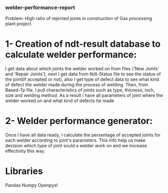 ### welder-performance-report

Problem: High ratio of rejected joints in construction of Gas processing plant project
 
#  1- Creation of ndt-result database to calculate welder performance: 
   I get data about which joints the welder worked on from files ('New Joints' and 'Repair Joints'), next I get data from Ndt-Status file to see the status of the joint(if accepted or not), also I get type of defect data to see what kind of defect the welder made during the process of welding. Then, from Based-Tp file, I pull characteristics of joints such as type, thicness, inch, size and welding method. As a result i have all parameters of joint where the welder worked on and what kind of defects he made

#  2- Welder performance generator: 
   Once I have all data ready, I calculate the persentage of accepted joints for each welder according to joint's parameters. This info help us make decision which type of joint sould a welder work on and we increase effectivity this way.

# Libraries

   Pandas
   Numpy
   Openpyxl
